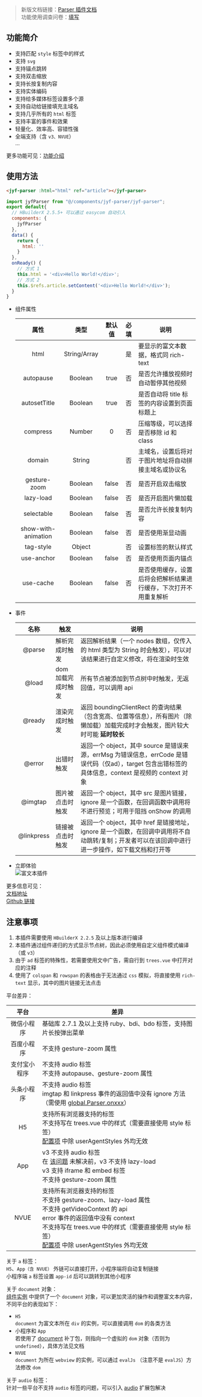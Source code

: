 > 新版文档链接：[Parser 插件文档](https://jin-yufeng.github.io/Parser)  
> 功能使用调查问卷：[填写](https://www.wjx.cn/jq/67585702.aspx)  

## 功能简介 ##
- 支持匹配 `style` 标签中的样式  
- 支持 `svg`  
- 支持锚点跳转  
- 支持双击缩放  
- 支持长按复制内容  
- 支持实体编码  
- 支持给多媒体标签设置多个源  
- 支持自动给链接填充主域名  
- 支持几乎所有的 `html` 标签  
- 支持丰富的事件和效果  
- 轻量化、效率高、容错性强  
- 全端支持（含 `v3、NVUE`）  
...

更多功能可见：[功能介绍](https://jin-yufeng.github.io/Parser/#/)

## 使用方法 ##
```html
<jyf-parser :html="html" ref="article"></jyf-parser>
```
```javascript
import jyfParser from "@/components/jyf-parser/jyf-parser";
export default{
  // HBuilderX 2.5.5+ 可以通过 easycom 自动引入
  components: {
    jyfParser
  },
  data() {
    return {
      html: ''
    }
  },
  onReady() {
    // 方式 1
    this.html = '<div>Hello World!</div>';
    // 方式 2
    this.$refs.article.setContent('<div>Hello World!</div>');
  }
}
```

- 组件属性  

  | 属性 | 类型 | 默认值 | 必填 | 说明 |
  |:----:|:----:|:----:|:----:|----|
  | html | String/Array | | 是 | 要显示的富文本数据，格式同 rich-text |
  | autopause | Boolean | true | 否 | 是否允许播放视频时自动暂停其他视频 |
  | autosetTitle | Boolean | true | 否 | 是否自动将 title 标签的内容设置到页面标题上 |
  | compress | Number | 0 | 否 | 压缩等级，可以选择是否移除 id 和 class |
  | domain | String |  | 否 | 主域名，设置后将对于图片地址将自动拼接主域名或协议名 |
  | gesture-zoom | Boolean | false | 否 | 是否开启双击缩放 |
  | lazy-load | Boolean | false | 否 | 是否开启图片懒加载 |
  | selectable | Boolean | false | 否 | 是否允许长按复制内容 |
  | show-with-animation | Boolean | false | 否 | 是否使用渐显动画 |
  | tag-style | Object | | 否 | 设置标签的默认样式 |
  | use-anchor | Boolean | false | 否 | 是否使用页面内锚点 |
  | use-cache | Boolean | false | 否 | 是否使用缓存，设置后将会把解析结果进行缓存，下次打开不用重复解析 |

- 事件  

  | 名称 | 触发 | 说明 |
  |:----:|----|----|
  | @parse | 解析完成时触发 | 返回解析结果（一个 nodes 数组，仅传入的 html 类型为 String 时会触发），可以对该结果进行自定义修改，将在渲染时生效 |
  | @load | dom 加载完成时触发 | 所有节点被添加到节点树中时触发，无返回值，可以调用 api |
  | @ready | 渲染完成时触发 | 返回 boundingClientRect 的查询结果（包含宽高、位置等信息），所有图片（除懒加载）加载完成时才会触发，图片较大时可能 **延时较长** |
  | @error | 出错时触发 | 返回一个 object，其中 source 是错误来源，errMsg 为错误信息，errCode 是错误代码（仅ad），target 包含出错标签的具体信息，context 是视频的 context 对象 |
  | @imgtap | 图片被点击时触发 | 返回一个 object，其中 src 是图片链接，ignore 是一个函数，在回调函数中调用将不进行预览；可用于阻挡 onShow 的调用 |
  | @linkpress | 链接被点击时触发 | 返回一个 object，其中 href 是链接地址，ignore 是一个函数，在回调中调用将不自动跳转/复制；开发者可以在该回调中进行进一步操作，如下载文档和打开等 | 

- 立即体验  
  ![富文本插件](https://6874-html-foe72-1259071903.tcb.qcloud.la/md/md5.jpg?sign=9e6729ea9ccb15da6f3d301cd31a4f08&t=1572768042)   

更多信息可见：  
[文档地址](https://jin-yufeng.github.io/Parser)  
[Github 链接](https://github.com/jin-yufeng/Parser)  

## 注意事项 ##
1. 本插件需要使用 `HBuilderX 2.2.5` 及以上版本进行编译  
2. 本插件通过组件递归的方式显示节点树，因此必须使用自定义组件模式编译（或 `v3`）  
3. 由于 `ad` 标签的特殊性，若需要使用文中广告，需自行到 `trees.vue` 中打开对应的注释  
4. 使用了 `colspan` 和 `rowspan` 的表格由于无法通过 `css` 模拟，将直接使用 `rich-text` 显示，其中的图片链接无法点击  

平台差异：

| 平台 | 差异 |
|:---:|---|
| 微信小程序 | 基础库 2.7.1 及以上支持 ruby、bdi、bdo 标签，支持图片长按弹出菜单 |
| 百度小程序 | 不支持 gesture-zoom 属性 |
| 支付宝小程序 | 不支持 audio 标签<br>不支持 autopause、gesture-zoom 属性 |
| 头条小程序 | 不支持 audio 标签<br>imgtap 和 linkpress 事件的返回值中没有 ignore 方法（需使用 [global.Parser.onxxx](https://jin-yufeng.github.io/Parser/#/instructions?id=关于-ignore-方法)） |
| H5 | 支持所有浏览器支持的标签<br>不支持写在 trees.vue 中的样式（需要直接使用 style 标签）<br>[配置项](https://jin-yufeng.github.io/Parser/#/instructions?id=配置项) 中除 userAgentStyles 外均无效 |
| App | v3 不支持 audio 标签<br>在 [该问题](https://ask.dcloud.net.cn/question/93987) 未解决前，v3 不支持 lazy-load<br>v3 支持 iframe 和 embed 标签<br>不支持 gesture-zoom 属性 |
| NVUE | 支持所有浏览器支持的标签<br>不支持 gesture-zoom、lazy-load 属性<br>不支持 getVideoContext 的 api<br>error 事件的返回值中没有 context<br>不支持写在 trees.vue 中的样式（需要直接使用 style 标签）<br>[配置项](https://jin-yufeng.github.io/Parser/#/instructions?id=配置项) 中除 userAgentStyles 外均无效 |

关于 `a` 标签：  
`H5`、`App（含 NVUE）` 外链可以直接打开，小程序端将自动复制链接  
小程序端 `a` 标签设置 `app-id` 后可以跳转到其他小程序  

关于 `document` 对象：  
[组件实例](https://jin-yufeng.github.io/Parser/#/instructions?id=获取实例的方法) 中提供了一个 `document` 对象，可以更加灵活的操作和调整富文本内容，不同平台的表现如下：  
- `H5`  
  `document` 为富文本所在 `div` 的实例，可以直接调用 `dom` 的各类方法  
- 小程序和 `App`  
  若使用了 [document](https://jin-yufeng.github.io/Parser/#/instructions?id=document) 补丁包，则指向一个虚拟的 `dom` 对象（否则为 `undefined`），具体方法见文档  
- `NVUE`  
  `document` 为所在 `webview` 的实例，可以通过 `evalJs` （注意不是 `evalJS`）方法修改 `dom`  

关于 `audio` 标签：  
针对一些平台不支持 `audio` 标签的问题，可以引入 [audio](https://jin-yufeng.github.io/Parser/#/instructions?id=audio) 扩展包解决  